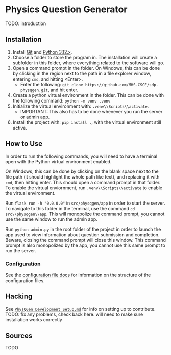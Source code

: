 # Physics Question Generator

TODO: introduction

## Installation

1. Install [Git]() and [Python 3.12.x]().
2. Choose a folder to store the program in. The installation will create a subfolder in this folder, where everything related to the software will go.
3. Open a command prompt in the folder. On Windows, this can be done by clicking in the region next to the path in a file explorer window, entering `cmd`, and hitting \<Enter>.
    - Enter the following: `git clone https://github.com/MHS-CSCE/sdp-physqgen.git`, and hit enter.
4. Create a python virtual environment in the folder. This can be done with the following command: `python -m venv .venv`
5. Initialize the virtual environment with: `.venv\\Scripts\\activate`.
    - IMPORTANT: This also has to be done whenever you run the server or admin app.
6. Install the project with: `pip install .`, with the virtual environment still active.

## How to Use

In order to run the following commands, you will need to have a terminal open with the Python virtual environment enabled.

On Windows, this can be done by clicking on the blank space next to the file path (it should highlight the whole path like text), and replacing it with `cmd`, then hitting enter. This should open a command prompt in that folder. To enable the virtual enviornment, run `.venv\\Scripts\\activate` to enable the virtual environment.

Run `flask run -h "0.0.0.0"` in `src/physqgen/app` in order to start the server. To navigate to this folder in the terminal, use the command `cd src\\physqgen\\app`. This will monopolize the command prompt, you cannot use the same window to run the admin app.

Run `python admin.py` in the root folder of the project in order to launch the app used to view information about question submission and completion. Beware, closing the command prompt will close this window. This command prompt is also monopolized by the app, you cannot use this same prompt to run the server.

### Configuration

See the [configuration file docs](https://github.com/MHS-CSCE/sdp-physqgen/blob/main/docs/Configuration%20Files.md) for information on the structure of the configuration files.

## Hacking

See [`PhysQGen Development Setup.md`](https://github.com/MHS-CSCE/sdp-physqgen/blob/main/docs/PhysQGen%20Development%20Setup.md) for info on setting up to contribute. TODO: fix any problems, check back here. will need to make sure installation works correctly

## Sources

TODO
